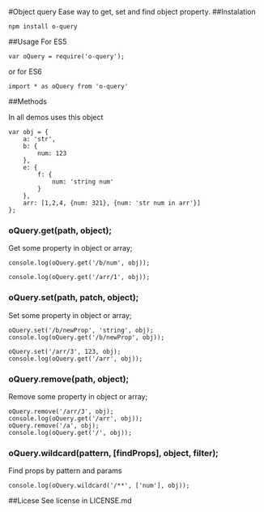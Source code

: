 #Object query
Ease way to get, set and find object property.
##Instalation
```
npm install o-query
``` 
##Usage 
For ES5
```
var oQuery = require('o-query');
```
or for ES6
```
import * as oQuery from 'o-query'
```

##Methods

In all demos uses this object
```
var obj = {
	a: 'str',
	b: {
		num: 123
	},
	e: {
		f: {
			num: 'string num'
		}
	},
	arr: [1,2,4, {num: 321}, {num: 'str num in arr'}]
};
```
### oQuery.get(path, object);
Get some property in object or array;

```
console.log(oQuery.get('/b/num', obj));

console.log(oQuery.get('/arr/1', obj));
```

### oQuery.set(path, patch, object);
Set some property in object or array;

```
oQuery.set('/b/newProp', 'string', obj);
console.log(oQuery.get('/b/newProp', obj));

oQuery.set('/arr/3', 123, obj);
console.log(oQuery.get('/arr', obj));
```

### oQuery.remove(path, object);
Remove some property in object or array;

```
oQuery.remove('/arr/3', obj);
console.log(oQuery.get('/arr', obj));
oQuery.remove('/a', obj);
console.log(oQuery.get('/', obj));

```

### oQuery.wildcard(pattern, [findProps], object, filter);
Find props by pattern and params

```
console.log(oQuery.wildcard('/**', ['num'], obj));
```

##Licese
See license in LICENSE.md